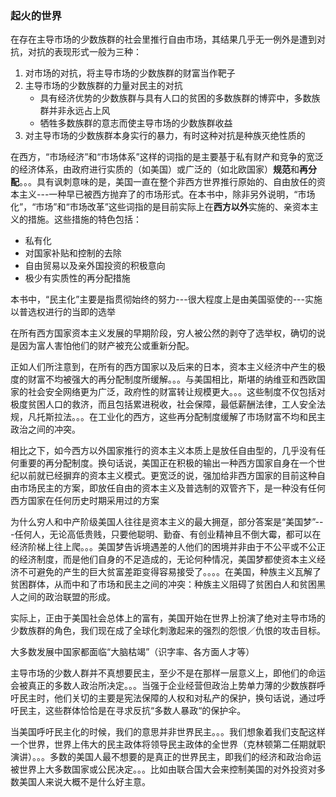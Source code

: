 ### 起火的世界
在存在主导市场的少数族群的社会里推行自由市场，其结果几乎无一例外是遭到对抗，对抗的表现形式一般为三种：
1. 对市场的对抗，将主导市场的少数族群的财富当作靶子
2. 主导市场的少数族群的力量对民主的对抗
    - 具有经济优势的少数族群与具有人口的贫困的多数族群的博弈中，多数族群并非永远占上风
    - 牺牲多数族群的意志而使主导市场的少数族群收益
3. 对主导市场的少数族群本身实行的暴力，有时这种对抗是种族灭绝性质的

在西方，“市场经济”和“市场体系”这样的词指的是主要基于私有财产和竞争的宽泛的经济体系，由政府进行实质的（如美国）或广泛的（如北欧国家）**规范**和**再分配**。。。具有讽刺意味的是，美国一直在整个非西方世界推行原始的、自由放任的资本主义---一种早已被西方抛弃了的市场形式。在本书中，除非另外说明，“市场化”，“市场”和“市场改革”这些词指的是目前实际上在**西方以外**实施的、亲资本主义的措施。这些措施的特色包括：
- 私有化
- 对国家补贴和控制的去除
- 自由贸易以及亲外国投资的积极意向
- 极少有实质性的再分配措施

本书中，“民主化”主要是指贯彻始终的努力---很大程度上是由美国驱使的---实施以普选权进行的当即的选举

在所有西方国家资本主义发展的早期阶段，穷人被公然的剥夺了选举权，确切的说是因为富人害怕他们的财产被充公或重新分配。

正如人们所注意到，在所有的西方国家以及后来的日本，资本主义经济中产生的极度的财富不均被强大的再分配制度所缓解。。。与美国相比，斯堪的纳维亚和西欧国家的社会安全网络更为广泛，政府性的财富转让规模更大。。。这些制度不仅包括对极度贫困人口的救济，而且包括累进税收，社会保障，最低薪酬法律，工人安全法规，凡托斯拉法。。。在工业化的西方，这些再分配制度缓解了市场财富不均和民主政治之间的冲突。

相比之下，如今西方以外国家推行的资本主义本质上是放任自由型的，几乎没有任何重要的再分配制度。换句话说，美国正在积极的输出一种西方国家自身在一个世纪以前就已经摒弃的资本主义模式。更宽泛的说，强加给非西方国家的目前这种自由市场民主的方案，即放任自由的资本主义及普选制的双管齐下，是一种没有任何西方国家在任何历史时期采用过的方案


为什么穷人和中产阶级美国人往往是资本主义的最大拥趸，部分答案是“美国梦”---任何人，无论高低贵贱，只要他聪明、勤奋、有创业精神且不倒大霉，都可以在经济阶梯上往上爬。。。美国梦告诉境遇差的人他们的困境并非由于不公平或不公正的经济制度，而是他们自身的不足造成的，无论何种情况，美国梦都使资本主义经济不可避免的产生的巨大贫富差距变得容易接受了。。。。在美国，种族主义瓦解了贫困群体，从而中和了市场和民主之间的冲突：种族主义阻碍了贫困白人和贫困黑人之间的政治联盟的形成。

实际上，正由于美国社会总体上的富有，美国开始在世界上扮演了绝对主导市场的少数族群的角色，我们现在成了全球化刺激起来的强烈的怨恨／仇恨的攻击目标。

大多数发展中国家都面临“大脑枯竭”（识字率、各方面人才等）

主导市场的少数人群并不真想要民主，至少不是在那样一层意义上，即他们的命运会被真正的多数人政治所决定。。。当强于企业经营但政治上势单力薄的少数族群呼吁民主时，他们关切的主要是宪法保障的人权和对私产的保护，换句话说，通过呼吁民主，这些群体恰恰是在寻求反抗“多数人暴政“的保护伞。

当美国呼吁民主化的时候，我们的意思并非世界民主。。。我们想象着我们支配这样一个世界，世界上伟大的民主政体将领导民主政体的全世界（克林顿第二任期就职演讲）。。。多数的美国人最不想要的是真正的世界民主，即我们的经济和政治命运被世界上大多数国家或公民决定。。。比如由联合国大会来控制美国的对外投资对多数美国人来说大概不是什么好主意。

